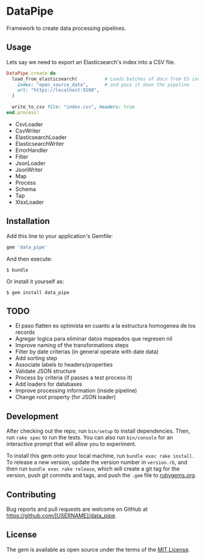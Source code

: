 # DataPipe

Framework to create data processing pipelines.

## Usage

Lets say we need to export an Elasticsearch's index into a CSV file.

```ruby
DataPipe.create do
  load_from_elasticsearch(          # Loads batches of docs from ES index
    index: "open_source_data",      # and pass it down the pipeline
    url: "https://localhost:9200",
  )

  write_to_csv file: "index.csv", headers: true
end.process!
```

 * CsvLoader
 * CsvWriter
 * ElasticsearchLoader
 * ElasticsearchWriter
 * ErrorHandler
 * Filter
 * JsonLoader
 * JsonWriter
 * Map
 * Process
 * Schema
 * Tap
 * XlsxLoader

## Installation

Add this line to your application's Gemfile:

```ruby
gem 'data_pipe'
```

And then execute:

    $ bundle

Or install it yourself as:

    $ gem install data_pipe

## TODO

 * El paso flatten es optimista en cuanto a la estructura homogenea de los records
 * Agregar logica para eliminar datos mapeados que regresen nil
 * Improve naming of the transformations steps
 * Filter by date criterias (in general operate with date data)
 * Add sorting step
 * Associate labels to headers/properties
 * Validate JSON structure
 * Process by criteria (if passes a test process it)
 * Add loaders for databases
 * Improve processing information (inside pipeline)
 * Change root property (for JSON loader)

## Development

After checking out the repo, run `bin/setup` to install dependencies. Then, run `rake spec` to run the tests. You can also run `bin/console` for an interactive prompt that will allow you to experiment.

To install this gem onto your local machine, run `bundle exec rake install`. To release a new version, update the version number in `version.rb`, and then run `bundle exec rake release`, which will create a git tag for the version, push git commits and tags, and push the `.gem` file to [rubygems.org](https://rubygems.org).

## Contributing

Bug reports and pull requests are welcome on GitHub at https://github.com/[USERNAME]/data_pipe.

## License

The gem is available as open source under the terms of the [MIT License](https://opensource.org/licenses/MIT).
